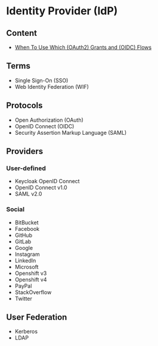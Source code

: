 # Identity Provider (IdP)

<!--
https://linkedin.com/learning/learning-amazon-web-services-aws-for-developers-2/identity-and-access-management-iam

https://github.com/healthify/fake_idp
https://medium.com/swlh/developing-a-microservice-to-handle-over-30k-requests-per-second-at-ifood-3e2d7b822b0e

https://cloudentity.com/

https://docs.solo.io/gloo-edge/master/

https://gist.github.com/bmaupin/6878fae9abcb63ef43f8ac9b9de8fafd

https://app.pluralsight.com/library/courses/getting-started-saml-two/table-of-contents
https://app.pluralsight.com/library/courses/oauth2-json-web-tokens-openid-connect-introduction/table-of-contents

https://linkedin.com/learning/web-security-oauth-and-openid-connect-2/using-oauth-2-0-and-openid-connect
https://linkedin.com/learning/microservices-security/securing-microservices
-->

## Content

- [When To Use Which (OAuth2) Grants and (OIDC) Flows](https://medium.com/@robert.broeckelmann/when-to-use-which-oauth2-grants-and-oidc-flows-ec6a5c00d864)

## Terms

- Single Sign-On (SSO)
- Web Identity Federation (WIF)

## Protocols

- Open Authorization (OAuth)
- OpenID Connect (OIDC)
- Security Assertion Markup Language (SAML)

<!-- ## Concepts

- Claims-based Identity

## Choices

- Cloud
- Do-it-yourself -->

<!-- ##

- JSON Web Token (JWT) is a compact URL-safe means of representing claims to be transferred between two parties.
- OpenID Connect (OIDC) is an open standard and decentralized authentication protocol.
- OAuth is a standard that enables access delegation.
-->

## Providers

<!--
- [AWS Cognito](/aws/aws-cognito.md)
- [Auth0](https://auth0.com)
- [Azure AD](https://azure.microsoft.com/en-us/services/active-directory/)
- [Gluu](https://gluu.org/)
- [Okta](https://okta.com)
- [ORY Hydra](ory-hydra.md)
-->

### User-defined

- Keycloak OpenID Connect
- OpenID Connect v1.0
- SAML v2.0

### Social

- BitBucket
- Facebook
- GitHub
- GitLab
- Google
- Instagram
- LinkedIn
- Microsoft
- Openshift v3
- Openshift v4
- PayPal
- StackOverflow
- Twitter

## User Federation

- Kerberos
- LDAP
